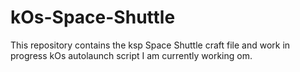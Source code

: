 # kOs-Space-Shuttle
This repository contains the ksp Space Shuttle craft file and work in progress kOs autolaunch script I am currently working 
om.
